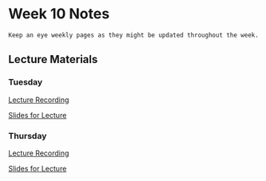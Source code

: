 Week 10 Notes
============================

```{note}
Keep an eye weekly pages as they might be updated throughout the week.
```

## Lecture Materials


### Tuesday

[Lecture Recording](https://uci.yuja.com/V/Video?v=9259176&node=39576119&a=68063920&autoplay=1)

<a href="../resources/12_05_23-beyond_web_mobile.pdf" >Slides for Lecture</a>


### Thursday

[Lecture Recording](https://uci.yuja.com/V/Video?v=9273879&node=39616516&a=143081417&autoplay=1)

<a href="../resources/12_07_23-wrapup.pdf" >Slides for Lecture</a>
